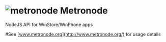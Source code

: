 ![metronode](http://www.metronode.org/img/logo/metronode-96x96.png) Metronode
==========
NodeJS API for WinStore/WinPhone apps


#See [www.metronode.org](http://www.metronode.org/) for usage details
